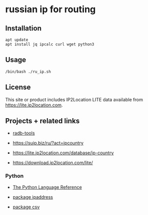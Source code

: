# russian ip for routing

## Installation

```
apt update
apt install jq ipcalc curl wget python3
```

## Usage

```
/bin/bash ./ru_ip.sh
```

## License

This site or product includes IP2Location LITE data available from <a href="https://lite.ip2location.com">https://lite.ip2location.com</a>.

## Projects + related links

- [radb-tools](https://github.com/furriest/radb-tools)

- https://suip.biz/ru/?act=ipcountry

- https://lite.ip2location.com/database/ip-country

- https://download.ip2location.com/lite/

### Python

- [The Python Language Reference](https://docs.python.org/3/reference/index.html)

- [package ipaddress](https://docs.python.org/3/library/ipaddress.html)

- [package csv](https://docs.python.org/3/library/csv.html)

